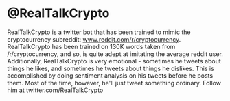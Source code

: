 # @RealTalkCrypto
RealTalkCrypto is a twitter bot that has been trained to mimic the cryptocurrency subreddit: www.reddit.com/r/cryptocurrency.
RealTalkCrypto has been trained on 130K words taken from /r/cryptocurrency, and so, is quite adept at imitating the average reddit user.
Additionally, RealTalkCrypto is very emotional - sometimes he tweets about things he likes, and sometimes he tweets about things he dislikes.
This is accomplished by doing sentiment analysis on his tweets before he posts them.
Most of the time, however, he'll just tweet something ordinary.
Follow him at twitter.com/RealTalkCrypto
